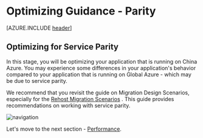 <properties
	pageTitle="Global Customer Playbook optimizing-guidance-parity "
	description="Global Customer Playbook optimizing-guidance-parity"
	services="global-customer-playbook"
	documentationCenter=""
	authors="jtong"
	manager="edwinc"
	editor=""
	tags="global-customer-playbook"/>

<tags
	ms.service="migration-lifecycle-optimizing"
	ms.workload=""
	ms.tgt_pltfrm=""
	ms.devlang="na"
	ms.topic="article"
	ms.date="11/21/2016"
	wacn.date="11/21/2016"
	wacn.lang="en"
	ms.author="jtong"/>


# Optimizing Guidance - Parity

[AZURE.INCLUDE [header](../optimizing-guidance.md)]


## Optimizing for Service Parity

In this stage, you will be optimizing your application that is running on China Azure. You may experience some differences in your application's behavior compared to your application that is running on Global Azure - which may be due to service parity.

We recommend that you revisit the guide on Migration Design Scenarios, especially for the [Rehost Migration Scenarios](/solutions/global-customer/planning/guidance/rehost-migration/) . This guide provides recommendations on working with service parity.
 
![navigation](/solutions/global-customer/media/navigation.png)

Let's move to the next section - [Performance](/solutions/global-customer/optimizing/guidance/performance/).
